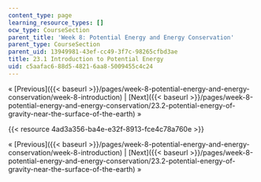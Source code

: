 ```yaml
---
content_type: page
learning_resource_types: []
ocw_type: CourseSection
parent_title: 'Week 8: Potential Energy and Energy Conservation'
parent_type: CourseSection
parent_uid: 13949981-43ef-cc49-3f7c-98265cfbd3ae
title: 23.1 Introduction to Potential Energy
uid: c5aafac6-88d5-4821-6aa8-5009455c4c24
---
```


« [Previous]({{< baseurl >}}/pages/week-8-potential-energy-and-energy-conservation/week-8-introduction) | [Next]({{< baseurl >}}/pages/week-8-potential-energy-and-energy-conservation/23.2-potential-energy-of-gravity-near-the-surface-of-the-earth) »

{{< resource 4ad3a356-ba4e-e32f-8913-fce4c78a760e >}}

« [Previous]({{< baseurl >}}/pages/week-8-potential-energy-and-energy-conservation/week-8-introduction) | [Next]({{< baseurl >}}/pages/week-8-potential-energy-and-energy-conservation/23.2-potential-energy-of-gravity-near-the-surface-of-the-earth) »